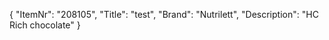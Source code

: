 {
  "ItemNr": "208105",
  "Title": "test",
  "Brand": "Nutrilett",
  "Description": "HC Rich chocolate"
}